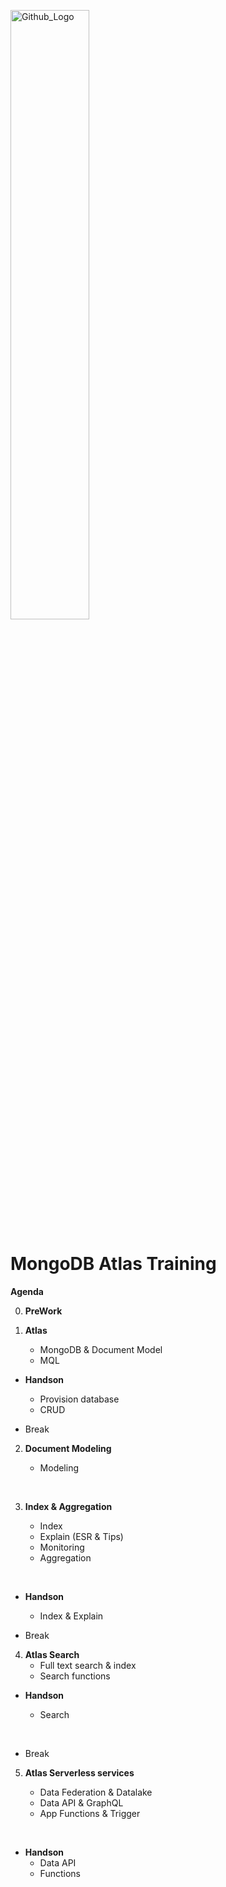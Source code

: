 <img src="https://companieslogo.com/img/orig/MDB_BIG-ad812c6c.png?t=1648915248" width="50%" title="Github_Logo"/> <br>

# MongoDB Atlas Training

__Agenda__


0. __PreWork__


1.  __Atlas__
    - MongoDB & Document Model
    - MQL
 
- __Handson__
    - Provision database
    - CRUD
     

- Break
    

2. __Document Modeling__
    - Modeling
    
      
3.  __Index & Aggregation__
    - Index
    - Explain (ESR & Tips)
    - Monitoring
    - Aggregation
    
     
- __Handson__
    - Index & Explain
    

- Break
    

4. __Atlas Search__
    - Full text search & index
    - Search functions
   

- __Handson__
    - Search
    
     
- Break
    

5. __Atlas Serverless services__
    - Data Federation & Datalake
    - Data API & GraphQL
    - App Functions & Trigger
    
     
- __Handson__
    - Data API
    - Functions
